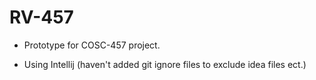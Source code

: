 # RV-457

* Prototype for COSC-457 project.

* Using Intellij (haven't added git ignore files to exclude idea files ect.)
